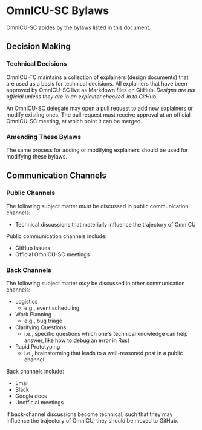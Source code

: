 OmnICU-SC Bylaws
================

OmnICU-SC abides by the bylaws listed in this document.

## Decision Making

### Technical Decisions

OmnICU-TC maintains a collection of explainers (design documents) that are used as a basis for technical decisions.  All explainers that have been approved by OmnICU-SC live as Markdown files on GitHub.  *Designs are not official unless they are in an explainer checked-in to GitHub.*

An OmnICU-SC delegate may open a pull request to add new explainers or modify existing ones.  The pull request must receive approval at an official OmnICU-SC meeting, at which point it can be merged.

### Amending These Bylaws

The same process for adding or modifying explainers should be used for modifying these bylaws.

## Communication Channels

### Public Channels

The following subject matter *must* be discussed in public communication channels:

- Technical discussions that materially influence the trajectory of OmnICU

Public communication channels include:

- GitHub Issues
- Official OmnICU-SC meetings

### Back Channels

The following subject matter *may* be discussed in other communication channels:

- Logistics
    - e.g., event scheduling
- Work Planning
    - e.g., bug triage
- Clarifying Questions
    - i.e., specific questions which one's technical knowledge can help answer, like how to debug an error in Rust
- Rapid Prototyping
    - i.e., brainstorming that leads to a well-reasoned post in a public channel

Back channels include:

- Email
- Slack
- Google docs
- Unofficial meetings

If back-channel discussions become technical, such that they may influence the trajectory of OmnICU, they should be moved to GitHub.
